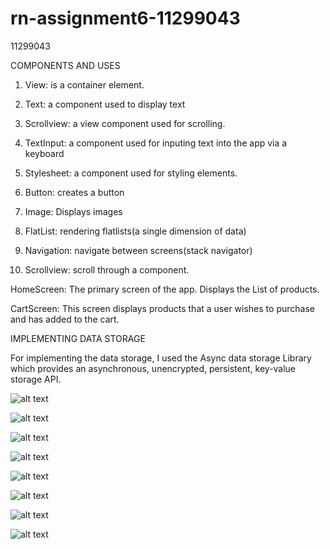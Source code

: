 # rn-assignment6-11299043
11299043

COMPONENTS AND USES
1. View: is a container element.
   
2. Text: a component used to display text
   
3. Scrollview: a view component used for scrolling.
   
4. TextInput: a component used for inputing text into the app via a keyboard
   
5. Stylesheet:  a component used for styling elements.
   
6. Button: creates a button
   
7. Image: Displays images
   
8. FlatList: rendering flatlists(a single dimension of data)

9. Navigation: navigate between screens(stack navigator)
    
10. Scrollview: scroll through a component.
    

  HomeScreen:
        The primary screen of the app.
        Displays the List of products.
  
  CartScreen:
        This screen displays products that a user wishes to purchase
        and has added to the cart.

    

IMPLEMENTING DATA STORAGE

For implementing the data storage, I used the Async data storage Library which
provides an asynchronous, unencrypted, persistent, key-value storage API.


![alt text](<assignment6/assets/Assignment 6 1.jpg>)


![alt text](<assignment6/assets/Assignment 6 2.jpg>)

![alt text](<assignment6/assets/Assignment 6 3 .jpg>)

![alt text](<assignment6/assets/Assignment 6 4.jpg>)

![alt text](<assignment6/assets/Assignment 6 5.jpg>)

![alt text](<assignment6/assets/Assignment 6 6 .jpg>)

![alt text](<assignment6/assets/Assignment 6  7.jpg>)

![alt text](<assignment6/assets/Assignment 6 8 .jpg>)


